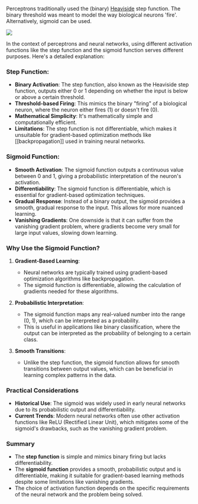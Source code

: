 Perceptrons traditionally used the (binary) [Heaviside](https://en.wikipedia.org/wiki/Heaviside_step_function) step function. The binary threshold was meant to model the way biological neurons 'fire'. 
Alternatively, sigmoid can be used.

![](../../../../meri-public/garden/d01bcdb8322a2a222b755b5360a81cd5.png)

In the context of perceptrons and neural networks, using different activation functions like the step function and the sigmoid function serves different purposes. Here's a detailed explanation:

### Step Function:
- **Binary Activation**: The step function, also known as the Heaviside step function, outputs either 0 or 1 depending on whether the input is below or above a certain threshold.
- **Threshold-based Firing**: This mimics the binary "firing" of a biological neuron, where the neuron either fires (1) or doesn't fire (0).
- **Mathematical Simplicity**: It's mathematically simple and computationally efficient.
- **Limitations**: The step function is not differentiable, which makes it unsuitable for gradient-based optimization methods like [[backpropagation]] used in training neural networks.

### Sigmoid Function:
- **Smooth Activation**: The sigmoid function outputs a continuous value between 0 and 1, giving a probabilistic interpretation of the neuron's activation.
- **Differentiability**: The sigmoid function is differentiable, which is essential for gradient-based optimization techniques.
- **Gradual Response**: Instead of a binary output, the sigmoid provides a smooth, gradual response to the input. This allows for more nuanced learning.
- **Vanishing Gradients**: One downside is that it can suffer from the vanishing gradient problem, where gradients become very small for large input values, slowing down learning.

### Why Use the Sigmoid Function?

1. **Gradient-Based Learning**:
   - Neural networks are typically trained using gradient-based optimization algorithms like backpropagation.
   - The sigmoid function is differentiable, allowing the calculation of gradients needed for these algorithms.

2. **Probabilistic Interpretation**:
   - The sigmoid function maps any real-valued number into the range (0, 1), which can be interpreted as a probability.
   - This is useful in applications like binary classification, where the output can be interpreted as the probability of belonging to a certain class.

3. **Smooth Transitions**:
   - Unlike the step function, the sigmoid function allows for smooth transitions between output values, which can be beneficial in learning complex patterns in the data.

### Practical Considerations

- **Historical Use**: The sigmoid was widely used in early neural networks due to its probabilistic output and differentiability.
- **Current Trends**: Modern neural networks often use other activation functions like ReLU (Rectified Linear Unit), which mitigates some of the sigmoid's drawbacks, such as the vanishing gradient problem.

### Summary

- The **step function** is simple and mimics binary firing but lacks differentiability.
- The **sigmoid function** provides a smooth, probabilistic output and is differentiable, making it suitable for gradient-based learning methods despite some limitations like vanishing gradients.
- The choice of activation function depends on the specific requirements of the neural network and the problem being solved.